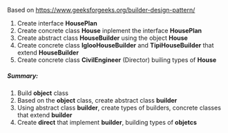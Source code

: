 Based on https://www.geeksforgeeks.org/builder-design-pattern/
1. Create interface **HousePlan**    
2. Create concrete class **House** inplement the interface **HousePlan**       
3. Create abstract class **HouseBuilder** using the object **House**    
4. Create concrete class **IglooHouseBuilder** and **TipiHouseBuilder** that extend **HouseBuilder**    
5. Create concrete class **CivilEngineer** (Director) builing types of **House**   

##### Summary:
1. Build **object** class   
2. Based on the **object** class, create abstract class **builder**  
3. Using abstract class **builder**, create types of builders, concrete classes that extend **builder**        
4. Create **direct** that implement **builder**, building types of **objetcs**    
